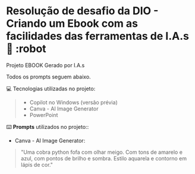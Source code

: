 # Resolução de desafio da DIO - Criando um Ebook com as facilidades das ferramentas de I.A.s  📘 :robot

Projeto EBOOK Gerado por I.A.s

Todos os prompts seguem abaixo.

💻 Tecnologias utilizadas no projeto:

> - Copilot no Windows (versão prévia)
> - Canva - AI Image Generator
> - PowerPoint

⌨️ **Prompts** utilizados no projeto::

- Canva - AI Image Generator: 
> "Uma cobra python fofa com olhar meigo. Com tons de amarelo e azul, com pontos de brilho e sombra. Estilo aquarela e contorno em lápis de cor."
